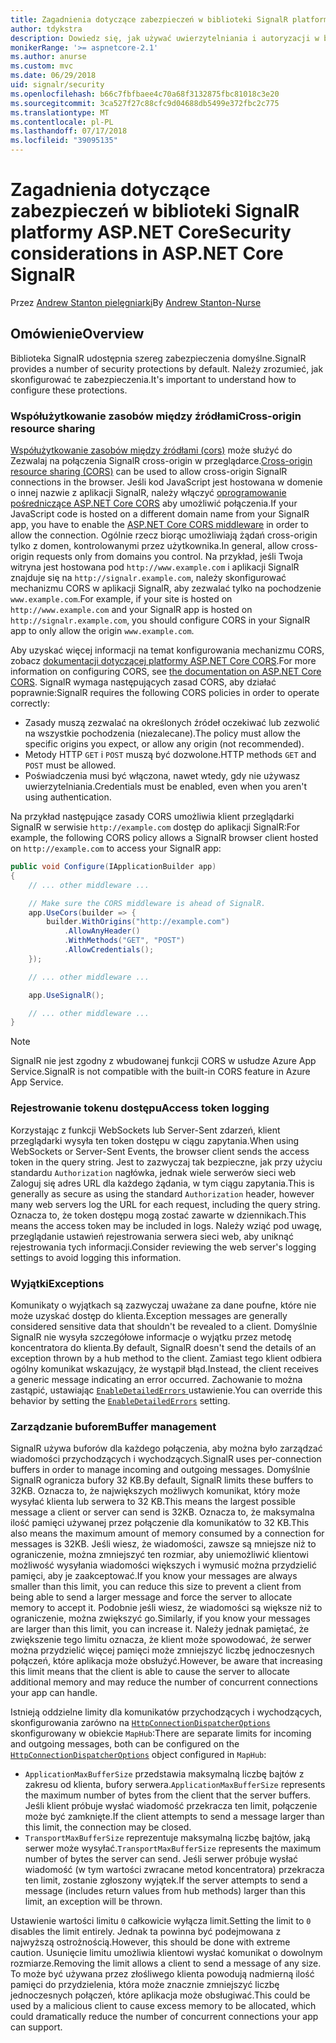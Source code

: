 ```yaml
---
title: Zagadnienia dotyczące zabezpieczeń w biblioteki SignalR platformy ASP.NET Core
author: tdykstra
description: Dowiedz się, jak używać uwierzytelniania i autoryzacji w biblioteki SignalR platformy ASP.NET Core.
monikerRange: '>= aspnetcore-2.1'
ms.author: anurse
ms.custom: mvc
ms.date: 06/29/2018
uid: signalr/security
ms.openlocfilehash: b66c7fbfbaee4c70a68f3132875fbc81018c3e20
ms.sourcegitcommit: 3ca527f27c88cfc9d04688db5499e372fbc2c775
ms.translationtype: MT
ms.contentlocale: pl-PL
ms.lasthandoff: 07/17/2018
ms.locfileid: "39095135"
---
```

# <a name="security-considerations-in-aspnet-core-signalr"></a><span data-ttu-id="5fecb-103">Zagadnienia dotyczące zabezpieczeń w biblioteki SignalR platformy ASP.NET Core</span><span class="sxs-lookup"><span data-stu-id="5fecb-103">Security considerations in ASP.NET Core SignalR</span></span>

<span data-ttu-id="5fecb-104">Przez [Andrew Stanton pielęgniarki](https://twitter.com/anurse)</span><span class="sxs-lookup"><span data-stu-id="5fecb-104">By [Andrew Stanton-Nurse](https://twitter.com/anurse)</span></span>

## <a name="overview"></a><span data-ttu-id="5fecb-105">Omówienie</span><span class="sxs-lookup"><span data-stu-id="5fecb-105">Overview</span></span>

<span data-ttu-id="5fecb-106">Biblioteka SignalR udostępnia szereg zabezpieczenia domyślne.</span><span class="sxs-lookup"><span data-stu-id="5fecb-106">SignalR provides a number of security protections by default.</span></span> <span data-ttu-id="5fecb-107">Należy zrozumieć, jak skonfigurować te zabezpieczenia.</span><span class="sxs-lookup"><span data-stu-id="5fecb-107">It's important to understand how to configure these protections.</span></span>

### <a name="cross-origin-resource-sharing"></a><span data-ttu-id="5fecb-108">Współużytkowanie zasobów między źródłami</span><span class="sxs-lookup"><span data-stu-id="5fecb-108">Cross-origin resource sharing</span></span>

<span data-ttu-id="5fecb-109">[Współużytkowanie zasobów między źródłami (cors)](https://en.wikipedia.org/wiki/Cross-origin_resource_sharing) może służyć do Zezwalaj na połączenia SignalR cross-origin w przeglądarce.</span><span class="sxs-lookup"><span data-stu-id="5fecb-109">[Cross-origin resource sharing (CORS)](https://en.wikipedia.org/wiki/Cross-origin_resource_sharing) can be used to allow cross-origin SignalR connections in the browser.</span></span> <span data-ttu-id="5fecb-110">Jeśli kod JavaScript jest hostowana w domenie o innej nazwie z aplikacji SignalR, należy włączyć [oprogramowanie pośredniczące ASP.NET Core CORS](xref:security/cors) aby umożliwić połączenia.</span><span class="sxs-lookup"><span data-stu-id="5fecb-110">If your JavaScript code is hosted on a different domain name from your SignalR app, you have to enable the [ASP.NET Core CORS middleware](xref:security/cors) in order to allow the connection.</span></span> <span data-ttu-id="5fecb-111">Ogólnie rzecz biorąc umożliwiają żądań cross-origin tylko z domen, kontrolowanymi przez użytkownika.</span><span class="sxs-lookup"><span data-stu-id="5fecb-111">In general, allow cross-origin requests only from domains you control.</span></span> <span data-ttu-id="5fecb-112">Na przykład, jeśli Twoja witryna jest hostowana pod `http://www.example.com` i aplikacji SignalR znajduje się na `http://signalr.example.com`, należy skonfigurować mechanizmu CORS w aplikacji SignalR, aby zezwalać tylko na pochodzenie `www.example.com`.</span><span class="sxs-lookup"><span data-stu-id="5fecb-112">For example, if your site is hosted on `http://www.example.com` and your SignalR app is hosted on `http://signalr.example.com`, you should configure CORS in your SignalR app to only allow the origin `www.example.com`.</span></span>

<span data-ttu-id="5fecb-113">Aby uzyskać więcej informacji na temat konfigurowania mechanizmu CORS, zobacz [dokumentacji dotyczącej platformy ASP.NET Core CORS](xref:security/cors).</span><span class="sxs-lookup"><span data-stu-id="5fecb-113">For more information on configuring CORS, see [the documentation on ASP.NET Core CORS](xref:security/cors).</span></span> <span data-ttu-id="5fecb-114">SignalR wymaga następujących zasad CORS, aby działać poprawnie:</span><span class="sxs-lookup"><span data-stu-id="5fecb-114">SignalR requires the following CORS policies in order to operate correctly:</span></span>

* <span data-ttu-id="5fecb-115">Zasady muszą zezwalać na określonych źródeł oczekiwać lub zezwolić na wszystkie pochodzenia (niezalecane).</span><span class="sxs-lookup"><span data-stu-id="5fecb-115">The policy must allow the specific origins you expect, or allow any origin (not recommended).</span></span>
* <span data-ttu-id="5fecb-116">Metody HTTP `GET` i `POST` muszą być dozwolone.</span><span class="sxs-lookup"><span data-stu-id="5fecb-116">HTTP methods `GET` and `POST` must be allowed.</span></span>
* <span data-ttu-id="5fecb-117">Poświadczenia musi być włączona, nawet wtedy, gdy nie używasz uwierzytelniania.</span><span class="sxs-lookup"><span data-stu-id="5fecb-117">Credentials must be enabled, even when you aren't using authentication.</span></span>

<span data-ttu-id="5fecb-118">Na przykład następujące zasady CORS umożliwia klient przeglądarki SignalR w serwisie `http://example.com` dostęp do aplikacji SignalR:</span><span class="sxs-lookup"><span data-stu-id="5fecb-118">For example, the following CORS policy allows a SignalR browser client hosted on `http://example.com` to access your SignalR app:</span></span>

```csharp
public void Configure(IApplicationBuilder app)
{
    // ... other middleware ...

    // Make sure the CORS middleware is ahead of SignalR.
    app.UseCors(builder => {
        builder.WithOrigins("http://example.com")
            .AllowAnyHeader()
            .WithMethods("GET", "POST")
            .AllowCredentials();
    });

    // ... other middleware ...

    app.UseSignalR();

    // ... other middleware ...
}
```

> [!NOTE]
> <span data-ttu-id="5fecb-119">SignalR nie jest zgodny z wbudowanej funkcji CORS w usłudze Azure App Service.</span><span class="sxs-lookup"><span data-stu-id="5fecb-119">SignalR is not compatible with the built-in CORS feature in Azure App Service.</span></span>

### <a name="access-token-logging"></a><span data-ttu-id="5fecb-120">Rejestrowanie tokenu dostępu</span><span class="sxs-lookup"><span data-stu-id="5fecb-120">Access token logging</span></span>

<span data-ttu-id="5fecb-121">Korzystając z funkcji WebSockets lub Server-Sent zdarzeń, klient przeglądarki wysyła ten token dostępu w ciągu zapytania.</span><span class="sxs-lookup"><span data-stu-id="5fecb-121">When using WebSockets or Server-Sent Events, the browser client sends the access token in the query string.</span></span> <span data-ttu-id="5fecb-122">Jest to zazwyczaj tak bezpieczne, jak przy użyciu standardu `Authorization` nagłówka, jednak wiele serwerów sieci web Zaloguj się adres URL dla każdego żądania, w tym ciągu zapytania.</span><span class="sxs-lookup"><span data-stu-id="5fecb-122">This is generally as secure as using the standard `Authorization` header, however many web servers log the URL for each request, including the query string.</span></span> <span data-ttu-id="5fecb-123">Oznacza to, że token dostępu mogą zostać zawarte w dziennikach.</span><span class="sxs-lookup"><span data-stu-id="5fecb-123">This means the access token may be included in logs.</span></span> <span data-ttu-id="5fecb-124">Należy wziąć pod uwagę, przeglądanie ustawień rejestrowania serwera sieci web, aby uniknąć rejestrowania tych informacji.</span><span class="sxs-lookup"><span data-stu-id="5fecb-124">Consider reviewing the web server's logging settings to avoid logging this information.</span></span>

### <a name="exceptions"></a><span data-ttu-id="5fecb-125">Wyjątki</span><span class="sxs-lookup"><span data-stu-id="5fecb-125">Exceptions</span></span>

<span data-ttu-id="5fecb-126">Komunikaty o wyjątkach są zazwyczaj uważane za dane poufne, które nie może uzyskać dostęp do klienta.</span><span class="sxs-lookup"><span data-stu-id="5fecb-126">Exception messages are generally considered sensitive data that shouldn't be revealed to a client.</span></span> <span data-ttu-id="5fecb-127">Domyślnie SignalR nie wysyła szczegółowe informacje o wyjątku przez metodę koncentratora do klienta.</span><span class="sxs-lookup"><span data-stu-id="5fecb-127">By default, SignalR doesn't send the details of an exception thrown by a hub method to the client.</span></span> <span data-ttu-id="5fecb-128">Zamiast tego klient odbiera ogólny komunikat wskazujący, że wystąpił błąd.</span><span class="sxs-lookup"><span data-stu-id="5fecb-128">Instead, the client receives a generic message indicating an error occurred.</span></span> <span data-ttu-id="5fecb-129">Zachowanie to można zastąpić, ustawiając [ `EnableDetailedErrors` ](xref:signalr/configuration#configure-server-options) ustawienie.</span><span class="sxs-lookup"><span data-stu-id="5fecb-129">You can override this behavior by setting the [`EnableDetailedErrors`](xref:signalr/configuration#configure-server-options) setting.</span></span>

### <a name="buffer-management"></a><span data-ttu-id="5fecb-130">Zarządzanie buforem</span><span class="sxs-lookup"><span data-stu-id="5fecb-130">Buffer management</span></span>

<span data-ttu-id="5fecb-131">SignalR używa buforów dla każdego połączenia, aby można było zarządzać wiadomości przychodzących i wychodzących.</span><span class="sxs-lookup"><span data-stu-id="5fecb-131">SignalR uses per-connection buffers in order to manage incoming and outgoing messages.</span></span> <span data-ttu-id="5fecb-132">Domyślnie SignalR ogranicza bufory 32 KB.</span><span class="sxs-lookup"><span data-stu-id="5fecb-132">By default, SignalR limits these buffers to 32KB.</span></span> <span data-ttu-id="5fecb-133">Oznacza to, że największych możliwych komunikat, który może wysyłać klienta lub serwera to 32 KB.</span><span class="sxs-lookup"><span data-stu-id="5fecb-133">This means the largest possible message a client or server can send is 32KB.</span></span> <span data-ttu-id="5fecb-134">Oznacza to, że maksymalna ilość pamięci używanej przez połączenie dla komunikatów to 32 KB.</span><span class="sxs-lookup"><span data-stu-id="5fecb-134">This also means the maximum amount of memory consumed by a connection for messages is 32KB.</span></span> <span data-ttu-id="5fecb-135">Jeśli wiesz, że wiadomości, zawsze są mniejsze niż to ograniczenie, można zmniejszyć ten rozmiar, aby uniemożliwić klientowi możliwość wysyłania wiadomości większych i wymusić można przydzielić pamięci, aby je zaakceptować.</span><span class="sxs-lookup"><span data-stu-id="5fecb-135">If you know your messages are always smaller than this limit, you can reduce this size to prevent a client from being able to send a larger message and force the server to allocate memory to accept it.</span></span> <span data-ttu-id="5fecb-136">Podobnie jeśli wiesz, że wiadomości są większe niż to ograniczenie, można zwiększyć go.</span><span class="sxs-lookup"><span data-stu-id="5fecb-136">Similarly, if you know your messages are larger than this limit, you can increase it.</span></span> <span data-ttu-id="5fecb-137">Należy jednak pamiętać, że zwiększenie tego limitu oznacza, że klient może spowodować, że serwer można przydzielić więcej pamięci może zmniejszyć liczbę jednoczesnych połączeń, które aplikacja może obsłużyć.</span><span class="sxs-lookup"><span data-stu-id="5fecb-137">However, be aware that increasing this limit means that the client is able to cause the server to allocate additional memory and may reduce the number of concurrent connections your app can handle.</span></span>

<span data-ttu-id="5fecb-138">Istnieją oddzielne limity dla komunikatów przychodzących i wychodzących, skonfigurowania zarówno na [ `HttpConnectionDispatcherOptions` ](xref:signalr/configuration#configure-server-options) skonfigurowany w obiekcie `MapHub`:</span><span class="sxs-lookup"><span data-stu-id="5fecb-138">There are separate limits for incoming and outgoing messages, both can be configured on the [`HttpConnectionDispatcherOptions`](xref:signalr/configuration#configure-server-options) object configured in `MapHub`:</span></span>

* <span data-ttu-id="5fecb-139">`ApplicationMaxBufferSize` przedstawia maksymalną liczbę bajtów z zakresu od klienta, bufory serwera.</span><span class="sxs-lookup"><span data-stu-id="5fecb-139">`ApplicationMaxBufferSize` represents the maximum number of bytes from the client that the server buffers.</span></span> <span data-ttu-id="5fecb-140">Jeśli klient próbuje wysłać wiadomość przekracza ten limit, połączenie może być zamknięte.</span><span class="sxs-lookup"><span data-stu-id="5fecb-140">If the client attempts to send a message larger than this limit, the connection may be closed.</span></span>
* <span data-ttu-id="5fecb-141">`TransportMaxBufferSize` reprezentuje maksymalną liczbę bajtów, jaką serwer może wysyłać.</span><span class="sxs-lookup"><span data-stu-id="5fecb-141">`TransportMaxBufferSize` represents the maximum number of bytes the server can send.</span></span> <span data-ttu-id="5fecb-142">Jeśli serwer próbuje wysłać wiadomość (w tym wartości zwracane metod koncentratora) przekracza ten limit, zostanie zgłoszony wyjątek.</span><span class="sxs-lookup"><span data-stu-id="5fecb-142">If the server attempts to send a message (includes return values from hub methods) larger than this limit, an exception will be thrown.</span></span>

<span data-ttu-id="5fecb-143">Ustawienie wartości limitu `0` całkowicie wyłącza limit.</span><span class="sxs-lookup"><span data-stu-id="5fecb-143">Setting the limit to `0` disables the limit entirely.</span></span> <span data-ttu-id="5fecb-144">Jednak ta powinna być podejmowana z najwyższą ostrożnością.</span><span class="sxs-lookup"><span data-stu-id="5fecb-144">However, this should be done with extreme caution.</span></span> <span data-ttu-id="5fecb-145">Usunięcie limitu umożliwia klientowi wysłać komunikat o dowolnym rozmiarze.</span><span class="sxs-lookup"><span data-stu-id="5fecb-145">Removing the limit allows a client to send a message of any size.</span></span> <span data-ttu-id="5fecb-146">To może być używana przez złośliwego klienta powodują nadmierną ilość pamięci do przydzielenia, która może znacznie zmniejszyć liczbę jednoczesnych połączeń, które aplikacja może obsługiwać.</span><span class="sxs-lookup"><span data-stu-id="5fecb-146">This could be used by a malicious client to cause excess memory to be allocated, which could dramatically reduce the number of concurrent connections your app can support.</span></span>
